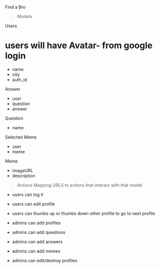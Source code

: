 Find a Bro

> Models

Users

# users will have Avatar- from google login

- name
- city
- auth_id

Answer

- user
- question
- answer

Question

- name

Selected Meme

- user
- meme

Meme

- imageURL
- description

> Actions
> Mapping URLS to actions that interact with that model

- users can log it
- users can edit profile
- users can thumbs up or thumbs down other profile
  to go to next profile

- admins can add profiles
- admins can add questions
- admins can add answers
- admins can add memes
- admins can edit/destroy profiles
